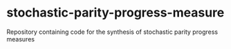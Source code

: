 # stochastic-parity-progress-measure
Repository containing code for the synthesis of stochastic parity progress measures
